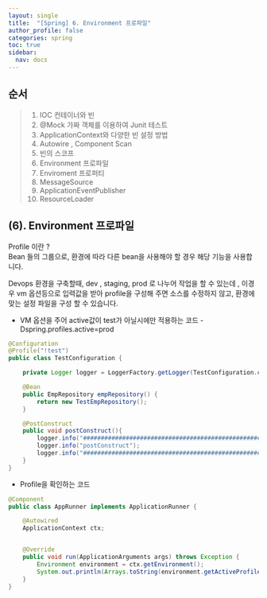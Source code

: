```yaml
---
layout: single
title:  "[Spring] 6. Environment 프로파일"
author_profile: false
categories: spring
toc: true
sidebar:
  nav: docs
---
```


## 순서

>1. IOC 컨테이너와 빈
>2. @Mock 가짜 객체를 이용하여 Junit 테스트
>3. ApplicationContext와 다양한 빈 설정 방법
>4. Autowire , Component  Scan
>5. 빈의 스코프
>6. Environment 프로파일
>7. Enviroment 프로퍼티
>8. MessageSource
>9. ApplicationEventPublisher
>10. ResourceLoader



## (6). Environment 프로파일

Profile 이란 ?  
Bean 들의 그룹으로, 환경에 따라 다른 bean을 사용해야 할 경우 해당 기능을 사용합니다.

Devops 환경을 구축할때, dev , staging, prod 로 나누어 작업을 할 수 있는데 , 이경우 vm 옵션등으로 입력값을 받아 profile을 구성해 주면 소스를 수정하지 않고, 환경에 맞는 설정 파일을 구성 할 수 있습니다.

- VM 옵션을 주어 active값이 test가 아닐시에만 적용하는 코드
   -Dspring.profiles.active=prod

```java
@Configuration
@Profile("!test")
public class TestConfiguration {

    private Logger logger = LoggerFactory.getLogger(TestConfiguration.class);

    @Bean
    public EmpRepository empRepository() {
        return new TestEmpRepository();
    }

    @PostConstruct
    public void postConstruct(){
        logger.info("##############################################################");
        logger.info("postConstruct");
        logger.info("##############################################################");
    }
}
```

- Profile을 확인하는 코드

```java
@Component
public class AppRunner implements ApplicationRunner {

    @Autowired
    ApplicationContext ctx;


    @Override
    public void run(ApplicationArguments args) throws Exception {
        Environment environment = ctx.getEnvironment();
        System.out.println(Arrays.toString(environment.getActiveProfiles()));
    }
}

```



